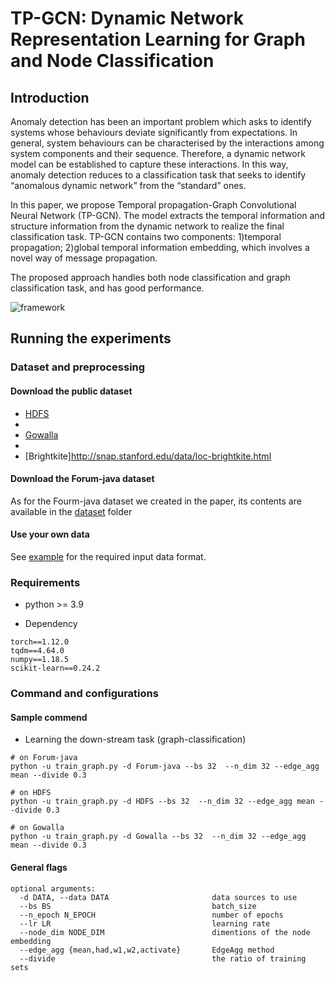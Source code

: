 # TP-GCN: Dynamic Network Representation Learning for Graph and Node Classification
<!--#### -->
## Introduction
Anomaly detection has been an important problem which asks to identify systems whose behaviours deviate significantly from expectations. In general, system behaviours
can be characterised by the interactions among system components and their sequence. Therefore, a dynamic network model can be established to capture these interactions. In this way, anomaly detection reduces to a classification task that seeks to identify “anomalous dynamic network” from the “standard” ones.

In this paper, we propose Temporal propagation-Graph Convolutional Neural Network (TP-GCN). The model extracts the temporal information and structure information from the dynamic network to realize the final classification task. TP-GCN contains two components: 1)temporal propagation; 2)global temporal information embedding, which involves a novel way of message propagation.

The proposed approach handles both node classification and graph classification task, and has good performance.

<!-- #### Paper link: [TP-GCN: Dynamic Network Representation Learning for Graph and Node Classification](https://XXX) -->
![framework](https://user-images.githubusercontent.com/105060483/215936468-86f8c941-546a-4e4e-a8d6-97f48f853f3b.png "The framework of TP-GCN")
## Running the experiments

### Dataset and preprocessing

#### Download the public dataset
* [HDFS](https://doi.org/10.5281/zenodo.1144100)
* 
* [Gowalla](https://snap.stanford.edu/data/loc-gowalla.html)
* 
* [Brightkite]http://snap.stanford.edu/data/loc-brightkite.html

#### Download the Forum-java dataset
As for the Fourm-java dataset we created in the paper, its contents are available in the [dataset](https://github.com/TP-GCN/TP-GCN/edit/main/dataset) folder

#### Use your own data
See [example](https://github.com/TP-GCN/TP-GCN/edit/main/example) for the required input data format.

### Requirements

* python >= 3.9

* Dependency

```{bash}
torch==1.12.0
tqdm==4.64.0
numpy==1.18.5
scikit-learn==0.24.2
```

### Command and configurations

#### Sample commend
* Learning the down-stream task (graph-classification)
```{bash}
# on Forum-java
python -u train_graph.py -d Forum-java --bs 32  --n_dim 32 --edge_agg mean --divide 0.3

# on HDFS
python -u train_graph.py -d HDFS --bs 32  --n_dim 32 --edge_agg mean --divide 0.3

# on Gowalla
python -u train_graph.py -d Gowalla --bs 32  --n_dim 32 --edge_agg mean --divide 0.3
```

#### General flags

```{txt}
optional arguments:
  -d DATA, --data DATA                       data sources to use
  --bs BS                                    batch_size
  --n_epoch N_EPOCH                          number of epochs
  --lr LR                                    learning rate
  --node_dim NODE_DIM                        dimentions of the node embedding
  --edge_agg {mean,had,w1,w2,activate}       EdgeAgg method
  --divide                                   the ratio of training sets
```
